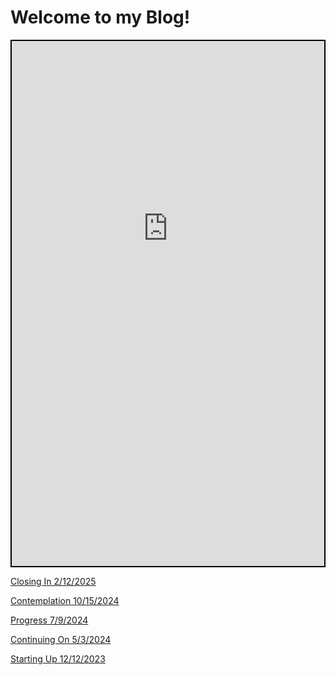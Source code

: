 <html lang="en-US">

<head>
    <meta charset='utf-8'>
    <meta http-equiv= "X-UA-Compatible" content="IE=edge">
    <meta name="viewport" content="width=device-width,maximum-scale=2">

</head>


<!-- Google tag (gtag.js) -->
<script async src="https://www.googletagmanager.com/gtag/js?id=G-KEPNKDPP7J"></script>
<script>
  window.dataLayer = window.dataLayer || [];
  function gtag(){dataLayer.push(arguments);}
  gtag('js', new Date());

  gtag('config', 'G-KEPNKDPP7J');
</script>

<main>

<h1> Welcome to my Blog! </h1>

<div style="border: 2px solid rgb(0, 0, 0); overflow: hidden; text-align:left; max-width: 736px;">
<iframe scrolling="no" src="https://andrew-jones657.github.io/blog_posts/2-12-2025-Closing-In" style="border: none; height: 1100px; width:100%; margin-top: -250px; margin-bottom: -10px">
</iframe>
</div>


<p> <a href="./blog_posts/2-12-2025-Closing-In"> Closing In 2/12/2025 </a> </p>
<p> <a href="./blog_posts/10-15-2024-Contemplation"> Contemplation 10/15/2024 </a> </p>
<p> <a href="./blog_posts/7-9-2024-Progress"> Progress 7/9/2024 </a> </p>
<p> <a href="./blog_posts/5-3-2024"> Continuing On 5/3/2024 </a> </p>
<p> <a href="./blog_posts/12-12-2023-Starting-Up"> Starting Up 12/12/2023 </a> </p>
  
</main>
</html>
